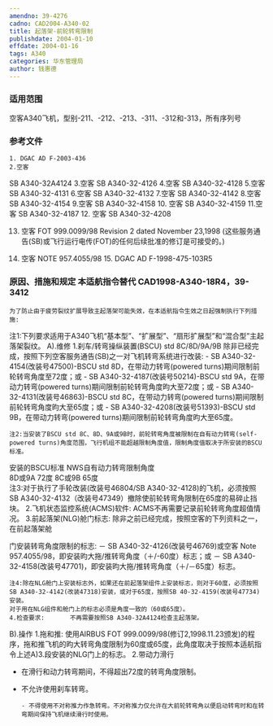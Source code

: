 ```yaml
---
amendno: 39-4276
cadno: CAD2004-A340-02
title: 起落架-前轮转弯限制
publishdate: 2004-01-10
effdate: 2004-01-16
tags: A340
categories: 华东管理局
author: 钱惠德
---
```


### 适用范围 
空客A340飞机，型别-211、-212、-213、-311、-312和-313，所有序列号

<!--more-->
### 参考文件
    1. DGAC AD F-2003-436 
    2.空客 
SB A340-32A4124 
    3.空客 
SB A340-32-4126 
    4.空客 
SB A340-32-4128 
    5.空客 
SB A340-32-4131 
    6.空客 
SB A340-32-4132 
    7.空客 
SB A340-32-4142 
    8.空客 
SB A340-32-4154 
    9.空客 
SB A340-32-4158 
10. 空客 SB A340-32-4159 
    11.空客 
SB A340-32-4187 
12. 空客 SB A340-32-4208 

13. 空客 FOT 999.0099/98 Revision 2 dated November 23,1998 (这些服务通告(SB)或飞行运行电传(FOT)的任何后续批准的修订是可接受的。) 
  
14. 空客 NOTE 957.4055/98 
    15. DGAC AD F-1998-475-103R5 

### 原因、措施和规定 本适航指令替代 CAD1998-A340-18R4，39-3412 
    为了防止由于疲劳裂纹扩展导致主起落架可能失效，在本适航指令生效之日起强制执行下列措施: 
注1:下列要求适用于A340飞机“基本型”、“扩展型”、“扇形扩展型”和“混合型”主起落架裂纹。 
A).维修 
    1.刹车/转弯操纵装置(BSCU) std 8C/8D/9A/9B 
      除非已经完成，按照下列空客服务通告(SB)之一对飞机转弯系统进行改装: 
      - SB A340-32-4154(改装号47500)-BSCU std 8D，在带动力转弯(powered turns)期间限制前轮转弯角度至72度；或 
      - SB A340-32-4187(改装号50214)-BSCU std 9A，在带动力转弯(powered turns)期间限制前轮转弯角度昀大至72度；或 
      - SB A340-32-4131(改装号46863)-BSCU std 8C，在带动力转弯(powered turns)期间限制前轮转弯角度昀大至65度；或 
      - SB A340-32-4208(改装号51393)-BSCU std 9B，在带动力转弯(powered turns)期间限制前轮转弯角度昀大至65度。 

    注2:当安装了BSCU std 8C、8D、9A或9B时，前轮转弯角度被限制在自有动力转弯(self-powered turns)角度范围，飞行机组不能超越限制角度值，限制角度值取决于所安装的BSCU标准。 
安装的BSCU标准  NWS自有动力转弯限制角度  
8D或9A  72度 
 8C或9B  65度  
注3:对于执行了手轮改装(改装号46804/SB A340-32-4128)的飞机，必须按照SB A340-32-4132（改装号47349）撤除使前轮转弯角限制在65度的易碎止挡块。 
    2.飞机状态监控系统(ACMS)软件: ACMS不再需要记录前轮转弯角度超值情况。 
    3.前起落架(NLG)舱门标志:       除非之前已经完成，按照空客的下列资料之一，在前起落架舱

  
门安装转弯角度限制的标志: 
      － SB A340-32-4126(改装号46769)或空客 Note 957.4055/98，即安装昀大拖/推转弯角度（＋/-60度）标志；或 
      － SB A340-32-4158(改装号47701)，即安装昀大拖/推转弯角度（＋/－65度）标志。 

    注4:除在NLG舱门上安装标志外，如果还在前起落架组件上安装标志，则对于60度，必须按照SB A340-32-4142(改装47318)安装，或对于65度，按照SB 40-32-4159(改装号47734)安装。 
    对于用在NLG组件和舱门上的标志必须是角度一致的（60或65度）。
    4.检查要求:       不再需要按照SB A340-32A4124检查主起落架。 
B).操作 
    1.拖和推: 
      使用AIRBUS FOT 999.0099/98(修订2,1998.11.23颁发)的程序，拖和推飞机的昀大转弯角度限制为60度或65度，此角度取决于按照本适航指令上述A)3.段安装的NLG门上的标志。 
    2.带动力滑行 
- 在滑行和动力转弯期间，不得超出72度的转弯角度限制。 
- 不允许使用刹车转弯。 

      - 不得使用不对称推力作急转弯。不对称推力仅允许在大前轮转弯角以便启动转弯时和在转弯期间保持飞机继续滑行时使用。
